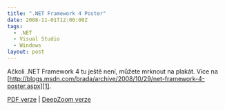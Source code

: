 ```yaml
---
title: ".NET Framework 4 Poster"
date: 2008-11-01T12:00:00Z
tags:
  - .NET
  - Visual Studio
  - Windows
layout: post
---
```

Ačkoli .NET Framework 4 tu ještě není, můžete mrknout na plakát. Více na [http://blogs.msdn.com/brada/archive/2008/10/29/net-framework-4-poster.aspx][1].

[PDF verze][2] | [DeepZoom verze][3]

[1]: http://blogs.msdn.com/brada/archive/2008/10/29/net-framework-4-poster.aspx
[2]: http://brad_abrams.members.winisp.net/Projects/PDC2008/PDC2008-NETFX4.pdf
[3]: http://brad_abrams.members.winisp.net/Projects/PDC2008/DotNet4Poster/DotNetFramework4PosterDeepZoom.htm